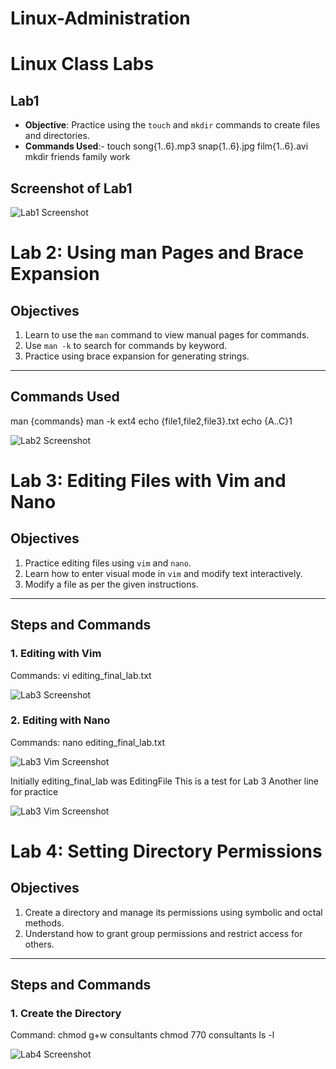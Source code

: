 # Linux-Administration

# Linux Class Labs

## Lab1
- **Objective**: Practice using the `touch` and `mkdir` commands to create files and directories.
- **Commands Used**:-
touch song{1..6}.mp3 snap{1..6}.jpg film{1..6}.avi
mkdir friends family work

## Screenshot of Lab1

![Lab1 Screenshot](Lab1/photo.png)


# Lab 2: Using man Pages and Brace Expansion

## Objectives
1. Learn to use the `man` command to view manual pages for commands.
2. Use `man -k` to search for commands by keyword.
3. Practice using brace expansion for generating strings.

---

## Commands Used
man {commands}
man -k ext4
echo {file1,file2,file3}.txt
echo {A..C}1

![Lab2 Screenshot](Lab2/imag.png)


# Lab 3: Editing Files with Vim and Nano

## Objectives
1. Practice editing files using `vim` and `nano`.
2. Learn how to enter visual mode in `vim` and modify text interactively.
3. Modify a file as per the given instructions.

---

## Steps and Commands

### 1. Editing with Vim
Commands:
vi editing_final_lab.txt

![Lab3 Screenshot](Lab3/image3.png)


### 2. Editing with Nano
Commands:
nano editing_final_lab.txt

![Lab3 Vim Screenshot](Lab3/imag2.png)

Initially editing_final_lab was
EditingFile
This is a test for Lab 3
Another line for practice

![Lab3 Vim Screenshot](Lab3/imag1.png)



# Lab 4: Setting Directory Permissions

## Objectives
1. Create a directory and manage its permissions using symbolic and octal methods.
2. Understand how to grant group permissions and restrict access for others.

---

## Steps and Commands

### 1. Create the Directory
Command:
chmod g+w consultants
chmod 770 consultants
ls -l


![Lab4 Screenshot](Lab4/image.png)


